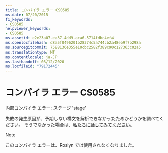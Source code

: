 ```yaml
---
title: コンパイラ エラー CS0585
ms.date: 07/20/2015
f1_keywords:
- CS0585
helpviewer_keywords:
- CS0585
ms.assetid: e2e23a07-ea37-4dd9-aca6-5714fdbc4ef4
ms.openlocfilehash: d8a5f0496201b28374c5a744cb2a48eb9f7b298a
ms.sourcegitcommit: 7588136e355e10cbc2582f389c90c127363c02a5
ms.translationtype: MT
ms.contentlocale: ja-JP
ms.lasthandoff: 03/12/2020
ms.locfileid: "79172445"
---
```

# <a name="compiler-error-cs0585"></a>コンパイラ エラー CS0585

内部コンパイラ エラー: ステージ 'stage'

 失敗の発生原因が、予期しない構文を解析できなかったためかどうかを調べてください。 そうでなかった場合は、[私たちに話してみてください](/visualstudio/ide/feedback-options)。

> [!NOTE]
> このコンパイラ エラーは、Roslyn では使用されなくなりました。
